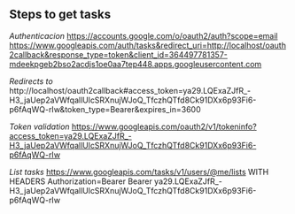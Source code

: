 Steps to get tasks
------------------

*Authenticacion*
https://accounts.google.com/o/oauth2/auth?scope=email https://www.googleapis.com/auth/tasks&redirect_uri=http://localhost/oauth2callback&response_type=token&client_id=364497781357-mdeekpgeb2bso2acdjs1oe0aa7tep448.apps.googleusercontent.com

*Redirects to*
http://localhost/oauth2callback#access_token=ya29.LQExaZJfR_-H3_jaUep2aVWfqallUlcSRXnujWJoQ_TfczhQTfd8Ck91DXx6p93Fi6-p6fAqWQ-rIw&token_type=Bearer&expires_in=3600 

*Token validation*
https://www.googleapis.com/oauth2/v1/tokeninfo?access_token=ya29.LQExaZJfR_-H3_jaUep2aVWfqallUlcSRXnujWJoQ_TfczhQTfd8Ck91DXx6p93Fi6-p6fAqWQ-rIw

*List tasks*
https://www.googleapis.com/tasks/v1/users/@me/lists
WITH HEADERS
Authorization=Bearer Bearer ya29.LQExaZJfR_-H3_jaUep2aVWfqallUlcSRXnujWJoQ_TfczhQTfd8Ck91DXx6p93Fi6-p6fAqWQ-rIw